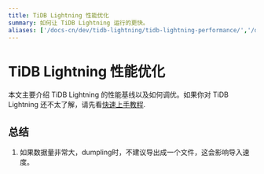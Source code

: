 ```yaml
---
title: TiDB Lightning 性能优化
summary: 如何让 TiDB Lightning 运行的更快。
aliases: ['/docs-cn/dev/tidb-lightning/tidb-lightning-performance/','/docs-cn/dev/reference/tools/tidb-lightning/performance/']
---
```


# TiDB Lightning 性能优化
本文主要介绍 TiDB Lightning 的性能基线以及如何调优。如果你对 TiDB Lightning 还不太了解，请先看[快速上手教程](https://docs.pingcap.com/zh/tidb/stable/get-started-with-tidb-lightning).

## 


## 总结
1. 如果数据量非常大，dumpling时，不建议导出成一个文件，这会影响导入速度。
